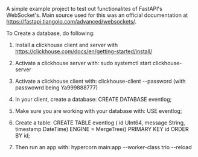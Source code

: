A simple example project to test out functionalites of FastAPI's WebSocket's. Main source used for this was an official documentation at https://fastapi.tiangolo.com/advanced/websockets/.

To Create a database, do following:

1. Install a clickhouse client and server with https://clickhouse.com/docs/en/getting-started/install/
2. Activate a clickhouse server with: sudo systemctl start clickhouse-server
3. Activate a clickhouse client with: clickhouse-client --password (with passwowrd being Ya999888777)
4. In your client, create a database: CREATE DATABASE eventlog;
5. Make sure you are working with your database with: USE eventlog;
6. Create a table: CREATE TABLE eventlog (
                                 id UInt64,
                                 message String,
                                 timestamp DateTime)
                            ENGINE = MergeTree() 
                            PRIMARY KEY id 
                            ORDER BY id;

7. Then run an app with: hypercorn main:app --worker-class trio --reload



